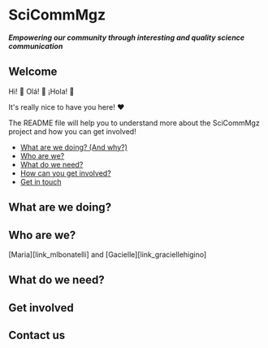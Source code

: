 # SciCommMgz

***Empowering our community through interesting and quality science communication***

## Welcome

Hi! :wave: Olá! :confetti_ball: ¡Hola! :tada:

It's really nice to have you here! :heart:

The README file will help you to understand more about the SciCommMgz project and how you can get involved!

* [What are we doing? (And why?)](#what-are-we-doing)
* [Who are we?](#who-are-we)
* [What do we need?](#what-do-we-need)
* [How can you get involved?](#get-involved)
* [Get in touch](#contact-us)

## What are we doing?

## Who are we?
[Maria][link_mlbonatelli] and [Gacielle][link_graciellehigino] 

## What do we need?

## Get involved

## Contact us
